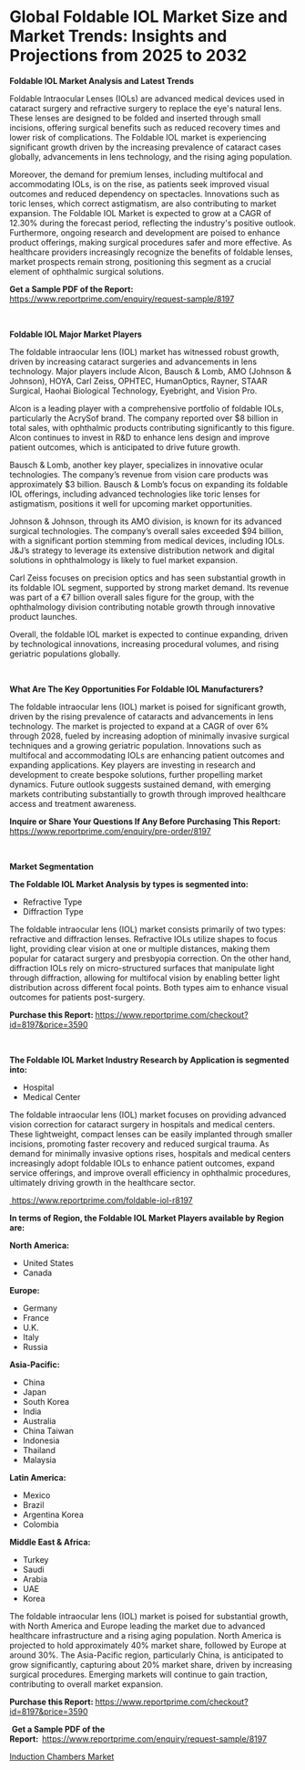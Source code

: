 <p><h1>Global Foldable IOL Market Size and Market Trends: Insights and Projections from 2025 to 2032</h1></p><p><strong>Foldable IOL Market Analysis and Latest Trends</strong></p>
<p><p>Foldable Intraocular Lenses (IOLs) are advanced medical devices used in cataract surgery and refractive surgery to replace the eye's natural lens. These lenses are designed to be folded and inserted through small incisions, offering surgical benefits such as reduced recovery times and lower risk of complications. The Foldable IOL market is experiencing significant growth driven by the increasing prevalence of cataract cases globally, advancements in lens technology, and the rising aging population. </p><p>Moreover, the demand for premium lenses, including multifocal and accommodating IOLs, is on the rise, as patients seek improved visual outcomes and reduced dependency on spectacles. Innovations such as toric lenses, which correct astigmatism, are also contributing to market expansion. The Foldable IOL Market is expected to grow at a CAGR of 12.30% during the forecast period, reflecting the industry's positive outlook. Furthermore, ongoing research and development are poised to enhance product offerings, making surgical procedures safer and more effective. As healthcare providers increasingly recognize the benefits of foldable lenses, market prospects remain strong, positioning this segment as a crucial element of ophthalmic surgical solutions.</p></p>
<p><strong>Get a Sample PDF of the Report:&nbsp;</strong> <a href="https://www.reportprime.com/enquiry/request-sample/8197?utm_campaign=2457&utm_medium=2&utm_source=Github&utm_content=ia&utm_term=19032025&utm_id=foldable-iol">https://www.reportprime.com/enquiry/request-sample/8197</a></p>
<p>&nbsp;</p>
<p><strong>Foldable IOL Major Market Players</strong></p>
<p><p>The foldable intraocular lens (IOL) market has witnessed robust growth, driven by increasing cataract surgeries and advancements in lens technology. Major players include Alcon, Bausch & Lomb, AMO (Johnson & Johnson), HOYA, Carl Zeiss, OPHTEC, HumanOptics, Rayner, STAAR Surgical, Haohai Biological Technology, Eyebright, and Vision Pro.</p><p>Alcon is a leading player with a comprehensive portfolio of foldable IOLs, particularly the AcrySof brand. The company reported over $8 billion in total sales, with ophthalmic products contributing significantly to this figure. Alcon continues to invest in R&D to enhance lens design and improve patient outcomes, which is anticipated to drive future growth.</p><p>Bausch & Lomb, another key player, specializes in innovative ocular technologies. The company’s revenue from vision care products was approximately $3 billion. Bausch & Lomb’s focus on expanding its foldable IOL offerings, including advanced technologies like toric lenses for astigmatism, positions it well for upcoming market opportunities.</p><p>Johnson & Johnson, through its AMO division, is known for its advanced surgical technologies. The company’s overall sales exceeded $94 billion, with a significant portion stemming from medical devices, including IOLs. J&J’s strategy to leverage its extensive distribution network and digital solutions in ophthalmology is likely to fuel market expansion.</p><p>Carl Zeiss focuses on precision optics and has seen substantial growth in its foldable IOL segment, supported by strong market demand. Its revenue was part of a €7 billion overall sales figure for the group, with the ophthalmology division contributing notable growth through innovative product launches.</p><p>Overall, the foldable IOL market is expected to continue expanding, driven by technological innovations, increasing procedural volumes, and rising geriatric populations globally.</p></p>
<p>&nbsp;</p>
<p><strong>What Are The Key Opportunities For Foldable IOL Manufacturers?</strong></p>
<p><p>The foldable intraocular lens (IOL) market is poised for significant growth, driven by the rising prevalence of cataracts and advancements in lens technology. The market is projected to expand at a CAGR of over 6% through 2028, fueled by increasing adoption of minimally invasive surgical techniques and a growing geriatric population. Innovations such as multifocal and accommodating IOLs are enhancing patient outcomes and expanding applications. Key players are investing in research and development to create bespoke solutions, further propelling market dynamics. Future outlook suggests sustained demand, with emerging markets contributing substantially to growth through improved healthcare access and treatment awareness.</p></p>
<p><strong>Inquire or Share Your Questions If Any Before Purchasing This Report:</strong> <a href="https://www.reportprime.com/enquiry/pre-order/8197?utm_campaign=2457&utm_medium=2&utm_source=Github&utm_content=ia&utm_term=19032025&utm_id=foldable-iol">https://www.reportprime.com/enquiry/pre-order/8197</a></p>
<p>&nbsp;</p>
<p><strong>Market Segmentation</strong></p>
<p><strong>The Foldable IOL Market Analysis by types is segmented into:</strong></p>
<p><ul><li>Refractive Type</li><li>Diffraction Type</li></ul></p>
<p><p>The foldable intraocular lens (IOL) market consists primarily of two types: refractive and diffraction lenses. Refractive IOLs utilize shapes to focus light, providing clear vision at one or multiple distances, making them popular for cataract surgery and presbyopia correction. On the other hand, diffraction IOLs rely on micro-structured surfaces that manipulate light through diffraction, allowing for multifocal vision by enabling better light distribution across different focal points. Both types aim to enhance visual outcomes for patients post-surgery.</p></p>
<p><strong>Purchase this Report:&nbsp;</strong><a href="https://www.reportprime.com/checkout?id=8197&price=3590&utm_campaign=2457&utm_medium=2&utm_source=Github&utm_content=ia&utm_term=19032025&utm_id=foldable-iol">https://www.reportprime.com/checkout?id=8197&price=3590</a></p>
<p>&nbsp;</p>
<p><strong>The Foldable IOL Market Industry Research by Application is segmented into:</strong></p>
<p><ul><li>Hospital</li><li>Medical Center</li></ul></p>
<p><p>The foldable intraocular lens (IOL) market focuses on providing advanced vision correction for cataract surgery in hospitals and medical centers. These lightweight, compact lenses can be easily implanted through smaller incisions, promoting faster recovery and reduced surgical trauma. As demand for minimally invasive options rises, hospitals and medical centers increasingly adopt foldable IOLs to enhance patient outcomes, expand service offerings, and improve overall efficiency in ophthalmic procedures, ultimately driving growth in the healthcare sector.</p></p>
<p><a href="https://www.reportprime.com/foldable-iol-r8197?utm_campaign=2457&utm_medium=2&utm_source=Github&utm_content=ia&utm_term=19032025&utm_id=foldable-iol">&nbsp;https://www.reportprime.com/foldable-iol-r8197</a></p>
<p><strong>In terms of Region, the Foldable IOL Market Players available by Region are:</strong></p>
<p>
    <p> <strong> North America: </strong>
        <ul>
            <li>United States</li>
            <li>Canada</li>
        </ul>
        </p> 
    <p> <strong> Europe: </strong>
        <ul>
            <li>Germany</li>
            <li>France</li>
            <li>U.K.</li>
            <li>Italy</li>
            <li>Russia</li>
        </ul>
        </p> 
    <p> <strong> Asia-Pacific: </strong>
        <ul>
            <li>China</li>
            <li>Japan</li>
            <li>South Korea</li>
            <li>India</li>
            <li>Australia</li>
            <li>China Taiwan</li>
            <li>Indonesia</li>
            <li>Thailand</li>
            <li>Malaysia</li>
        </ul>
        </p> 
    <p> <strong> Latin America: </strong>
        <ul>
            <li>Mexico</li>
            <li>Brazil</li>
            <li>Argentina Korea</li>
            <li>Colombia</li>
        </ul>
        </p> 
    <p> <strong> Middle East & Africa: </strong>
        <ul>
            <li>Turkey</li>
            <li>Saudi</li>
            <li>Arabia</li>
            <li>UAE</li>
            <li>Korea</li>
        </ul>
    </p>
    </p>
<p><p>The foldable intraocular lens (IOL) market is poised for substantial growth, with North America and Europe leading the market due to advanced healthcare infrastructure and a rising aging population. North America is projected to hold approximately 40% market share, followed by Europe at around 30%. The Asia-Pacific region, particularly China, is anticipated to grow significantly, capturing about 20% market share, driven by increasing surgical procedures. Emerging markets will continue to gain traction, contributing to overall market expansion.</p></p>
<p><strong>Purchase this Report: </strong><a href="https://www.reportprime.com/checkout?id=8197&price=3590&utm_campaign=2457&utm_medium=2&utm_source=Github&utm_content=ia&utm_term=19032025&utm_id=foldable-iol">https://www.reportprime.com/checkout?id=8197&price=3590</a></p>
<p>&nbsp;<strong>Get a Sample PDF of the Report:&nbsp;&nbsp;</strong><a href="https://www.reportprime.com/enquiry/request-sample/8197?utm_campaign=2457&utm_medium=2&utm_source=Github&utm_content=ia&utm_term=19032025&utm_id=foldable-iol">https://www.reportprime.com/enquiry/request-sample/8197</a></p>
<p><strong></strong></p>
<p><p><a href="https://github.com/kalsirollija/Market-Research-Report-List-1/blob/main/induction-chambers-market.md?utm_campaign=2457&utm_medium=2&utm_source=Github&utm_content=ia&utm_term=19032025&utm_id=foldable-iol">Induction Chambers Market</a></p></p>
